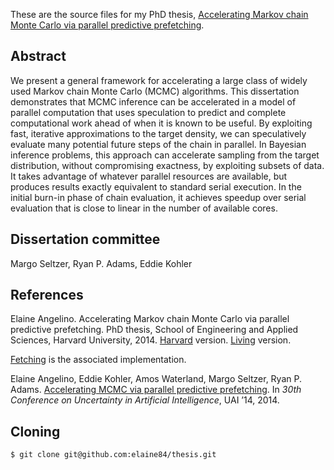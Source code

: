 These are the source files for my PhD thesis, [Accelerating Markov chain Monte Carlo via parallel predictive prefetching][1]. 

Abstract
--------

We present a general framework for accelerating a large class of widely used Markov chain Monte Carlo (MCMC) algorithms. This dissertation demonstrates that MCMC inference can be accelerated in a model of parallel computation that uses speculation to predict and complete computational work ahead of when it is known to be useful. By exploiting fast, iterative approximations to the target density, we can speculatively evaluate many potential future steps of the chain in parallel. In Bayesian inference problems, this approach can accelerate sampling from the target distribution, without compromising exactness, by exploiting subsets of data. It takes advantage of whatever parallel resources are available, but produces results exactly equivalent to standard serial execution. In the initial burn-in phase of chain evaluation, it achieves speedup over serial evaluation that is close to linear in the number of available cores.

Dissertation committee
----------------------

Margo Seltzer, Ryan P. Adams, Eddie Kohler

References
----------

Elaine Angelino. Accelerating Markov chain Monte Carlo via parallel predictive prefetching.
PhD thesis, School of Engineering and Applied Sciences, Harvard University, 2014. 
[Harvard][1] version. [Living][2] version.

[Fetching][3] is the associated implementation.	

Elaine Angelino, Eddie Kohler, Amos Waterland, Margo Seltzer, Ryan P. Adams.
[Accelerating MCMC via parallel predictive prefetching][4].
In *30th Conference on Uncertainty in Artificial Intelligence*, UAI ’14, 2014.


[1]: http://www.eecs.harvard.edu/~elaine/thesis-harvard.pdf
[2]: http://www.eecs.harvard.edu/~elaine/thesis-living.pdf
[3]: https://github.com/elaine84/fetching
[4]: http://auai.org/uai2014/proceedings/individuals/286.pdf

Cloning
-------

	$ git clone git@github.com:elaine84/thesis.git

